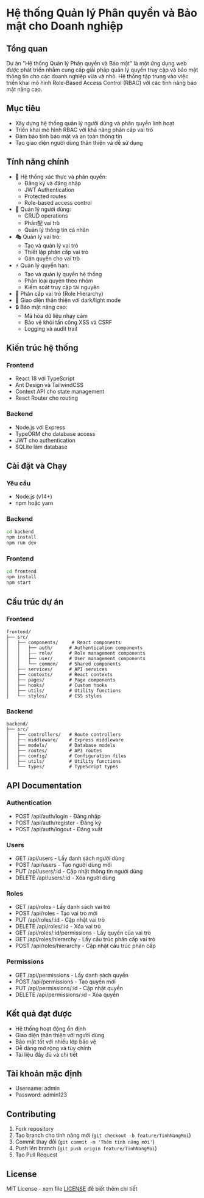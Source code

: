# Hệ thống Quản lý Phân quyền và Bảo mật cho Doanh nghiệp

## Tổng quan
Dự án "Hệ thống Quản lý Phân quyền và Bảo mật" là một ứng dụng web được phát triển nhằm cung cấp giải pháp quản lý quyền truy cập và bảo mật thông tin cho các doanh nghiệp vừa và nhỏ. Hệ thống tập trung vào việc triển khai mô hình Role-Based Access Control (RBAC) với các tính năng bảo mật nâng cao.

## Mục tiêu
- Xây dựng hệ thống quản lý người dùng và phân quyền linh hoạt
- Triển khai mô hình RBAC với khả năng phân cấp vai trò
- Đảm bảo tính bảo mật và an toàn thông tin
- Tạo giao diện người dùng thân thiện và dễ sử dụng

## Tính năng chính
- 🔐 Hệ thống xác thực và phân quyền:
  - Đăng ký và đăng nhập
  - JWT Authentication
  - Protected routes
  - Role-based access control
- 👥 Quản lý người dùng:
  - CRUD operations
  - Phân配 vai trò
  - Quản lý thông tin cá nhân
- 🎭 Quản lý vai trò:
  - Tạo và quản lý vai trò
  - Thiết lập phân cấp vai trò
  - Gán quyền cho vai trò
- ⚡ Quản lý quyền hạn:
  - Tạo và quản lý quyền hệ thống
  - Phân loại quyền theo nhóm
  - Kiểm soát truy cập tài nguyên
- 🌳 Phân cấp vai trò (Role Hierarchy)
- 🎨 Giao diện thân thiện với dark/light mode
- 🔒 Bảo mật nâng cao:
  - Mã hóa dữ liệu nhạy cảm
  - Bảo vệ khỏi tấn công XSS và CSRF
  - Logging và audit trail

## Kiến trúc hệ thống

### Frontend
- React 18 với TypeScript
- Ant Design và TailwindCSS
- Context API cho state management
- React Router cho routing

### Backend
- Node.js với Express
- TypeORM cho database access
- JWT cho authentication
- SQLite làm database

## Cài đặt và Chạy

### Yêu cầu
- Node.js (v14+)
- npm hoặc yarn

### Backend
```bash
cd backend
npm install
npm run dev
```

### Frontend
```bash
cd frontend
npm install
npm start
```

## Cấu trúc dự án

### Frontend
```
frontend/
├── src/
│   ├── components/     # React components
│   │   ├── auth/      # Authentication components
│   │   ├── role/      # Role management components
│   │   ├── user/      # User management components
│   │   └── common/    # Shared components
│   ├── services/      # API services
│   ├── contexts/      # React contexts
│   ├── pages/         # Page components
│   ├── hooks/         # Custom hooks
│   ├── utils/         # Utility functions
│   └── styles/        # CSS styles
```

### Backend
```
backend/
├── src/
│   ├── controllers/   # Route controllers
│   ├── middleware/    # Express middleware
│   ├── models/        # Database models
│   ├── routes/        # API routes
│   ├── config/        # Configuration files
│   ├── utils/         # Utility functions
│   └── types/         # TypeScript types
```

## API Documentation

### Authentication
- POST /api/auth/login - Đăng nhập
- POST /api/auth/register - Đăng ký
- POST /api/auth/logout - Đăng xuất

### Users
- GET /api/users - Lấy danh sách người dùng
- POST /api/users - Tạo người dùng mới
- PUT /api/users/:id - Cập nhật thông tin người dùng
- DELETE /api/users/:id - Xóa người dùng

### Roles
- GET /api/roles - Lấy danh sách vai trò
- POST /api/roles - Tạo vai trò mới
- PUT /api/roles/:id - Cập nhật vai trò
- DELETE /api/roles/:id - Xóa vai trò
- GET /api/roles/:id/permissions - Lấy quyền của vai trò
- GET /api/roles/hierarchy - Lấy cấu trúc phân cấp vai trò
- POST /api/roles/hierarchy - Cập nhật cấu trúc phân cấp

### Permissions
- GET /api/permissions - Lấy danh sách quyền
- POST /api/permissions - Tạo quyền mới
- PUT /api/permissions/:id - Cập nhật quyền
- DELETE /api/permissions/:id - Xóa quyền

## Kết quả đạt được
- Hệ thống hoạt động ổn định
- Giao diện thân thiện với người dùng
- Bảo mật tốt với nhiều lớp bảo vệ
- Dễ dàng mở rộng và tùy chỉnh
- Tài liệu đầy đủ và chi tiết

## Tài khoản mặc định
- Username: admin
- Password: admin123

## Contributing
1. Fork repository
2. Tạo branch cho tính năng mới (`git checkout -b feature/TinhNangMoi`)
3. Commit thay đổi (`git commit -m 'Thêm tính năng mới'`)
4. Push lên branch (`git push origin feature/TinhNangMoi`)
5. Tạo Pull Request

## License
MIT License - xem file [LICENSE](LICENSE) để biết thêm chi tiết